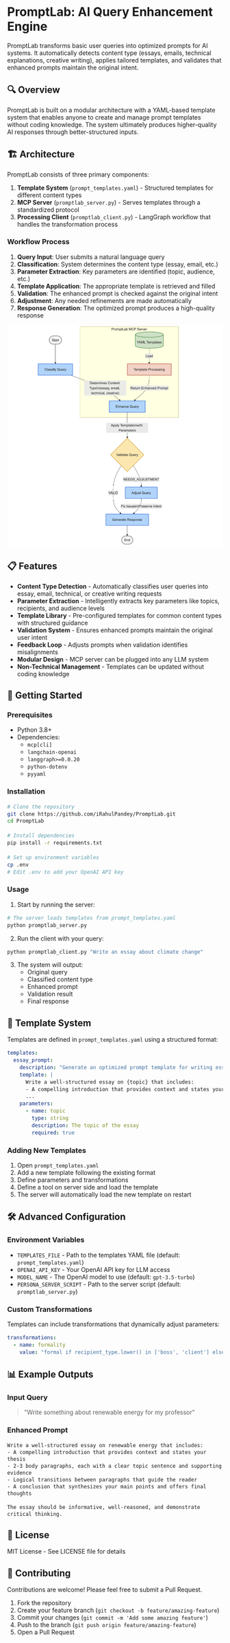# PromptLab: AI Query Enhancement Engine

PromptLab transforms basic user queries into optimized prompts for AI systems. It automatically detects content type (essays, emails, technical explanations, creative writing), applies tailored templates, and validates that enhanced prompts maintain the original intent.

## 🔍 Overview

PromptLab is built on a modular architecture with a YAML-based template system that enables anyone to create and manage prompt templates without coding knowledge. The system ultimately produces higher-quality AI responses through better-structured inputs.


## 🏗️ Architecture

PromptLab consists of three primary components:

1. **Template System** (`prompt_templates.yaml`) - Structured templates for different content types
2. **MCP Server** (`promptlab_server.py`) - Serves templates through a standardized protocol
3. **Processing Client** (`promptlab_client.py`) - LangGraph workflow that handles the transformation process

### Workflow Process

1. **Query Input**: User submits a natural language query
2. **Classification**: System determines the content type (essay, email, etc.)
3. **Parameter Extraction**: Key parameters are identified (topic, audience, etc.)
4. **Template Application**: The appropriate template is retrieved and filled
5. **Validation**: The enhanced prompt is checked against the original intent
6. **Adjustment**: Any needed refinements are made automatically
7. **Response Generation**: The optimized prompt produces a high-quality response

![alt text](<promptlab_workflow.png>)

## 📋 Features

- **Content Type Detection** - Automatically classifies user queries into essay, email, technical, or creative writing requests
- **Parameter Extraction** - Intelligently extracts key parameters like topics, recipients, and audience levels
- **Template Library** - Pre-configured templates for common content types with structured guidance
- **Validation System** - Ensures enhanced prompts maintain the original user intent
- **Feedback Loop** - Adjusts prompts when validation identifies misalignments
- **Modular Design** - MCP server can be plugged into any LLM system
- **Non-Technical Management** - Templates can be updated without coding knowledge

## 🚀 Getting Started

### Prerequisites

- Python 3.8+
- Dependencies:
  - `mcp[cli]`
  - `langchain-openai`
  - `langgraph>=0.0.20`
  - `python-dotenv`
  - `pyyaml`

### Installation

```bash
# Clone the repository
git clone https://github.com/iRahulPandey/PromptLab.git
cd PromptLab

# Install dependencies
pip install -r requirements.txt

# Set up environment variables
cp .env
# Edit .env to add your OpenAI API key
```

### Usage

1. Start by running the server:

```bash
# The server loads templates from prompt_templates.yaml
python promptlab_server.py
```

2. Run the client with your query:

```bash
python promptlab_client.py "Write an essay about climate change"
```

3. The system will output:
   - Original query
   - Classified content type
   - Enhanced prompt
   - Validation result
   - Final response

## 📝 Template System

Templates are defined in `prompt_templates.yaml` using a structured format:

```yaml
templates:
  essay_prompt:
    description: "Generate an optimized prompt template for writing essays."
    template: |
      Write a well-structured essay on {topic} that includes:
      - A compelling introduction that provides context and states your thesis
      ...
    parameters:
      - name: topic
        type: string
        description: The topic of the essay
        required: true
```

### Adding New Templates

1. Open `prompt_templates.yaml`
2. Add a new template following the existing format
3. Define parameters and transformations
4. Define a tool on server side and load the template
5. The server will automatically load the new template on restart

## 🛠️ Advanced Configuration

### Environment Variables

- `TEMPLATES_FILE` - Path to the templates YAML file (default: `prompt_templates.yaml`)
- `OPENAI_API_KEY` - Your OpenAI API key for LLM access
- `MODEL_NAME` - The OpenAI model to use (default: `gpt-3.5-turbo`)
- `PERSONA_SERVER_SCRIPT` - Path to the server script (default: `promptlab_server.py`)

### Custom Transformations

Templates can include transformations that dynamically adjust parameters:

```yaml
transformations:
  - name: formality
    value: "formal if recipient_type.lower() in ['boss', 'client'] else 'semi-formal'"
```

## 📊 Example Outputs

### Input Query
> "Write something about renewable energy for my professor"

### Enhanced Prompt
```
Write a well-structured essay on renewable energy that includes:
- A compelling introduction that provides context and states your thesis
- 2-3 body paragraphs, each with a clear topic sentence and supporting evidence
- Logical transitions between paragraphs that guide the reader
- A conclusion that synthesizes your main points and offers final thoughts

The essay should be informative, well-reasoned, and demonstrate critical thinking.
```

## 📄 License

MIT License - See LICENSE file for details

## 🤝 Contributing

Contributions are welcome! Please feel free to submit a Pull Request.

1. Fork the repository
2. Create your feature branch (`git checkout -b feature/amazing-feature`)
3. Commit your changes (`git commit -m 'Add some amazing feature'`)
4. Push to the branch (`git push origin feature/amazing-feature`)
5. Open a Pull Request

